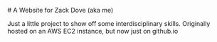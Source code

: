 # A Website for Zack Dove (aka me)

Just a little project to show off some interdisciplinary skills.
Originally hosted on an AWS EC2 instance, but now just on github.io